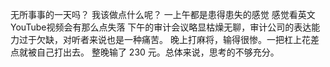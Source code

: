 无所事事的一天吗？
我该做点什么呢？
一上午都是患得患失的感觉
感觉看英文YouTube视频会有那么点失落
下午的审计会议略显枯燥无聊，审计公司的表达能力过于欠缺，对听者来说也是一种痛苦。
晚上打麻将，输得很惨。一把杠上花差点就被自己打出去。
整晚输了 230 元。总体来说，思考的不够充分。